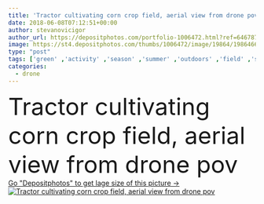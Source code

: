 ```yaml
---
title: 'Tractor cultivating corn crop field, aerial view from drone pov'
date: 2018-06-08T07:12:51+00:00
author: stevanovicigor
author_url: https://depositphotos.com/portfolio-1006472.html?ref=64678756
image: https://st4.depositphotos.com/thumbs/1006472/image/19864/198646682/api_thumb_450.jpg?forcejpeg=true
type: "post"
tags: ['green' ,'activity' ,'season' ,'summer' ,'outdoors' ,'field' ,'scene' ,'nature' ,'outdoor' ,'environment' ,'growth' ,'plant' ,'rural' ,'grow' ,'natural' ,'crop' ,'machine' ,'landscape' ,'industry' ,'farm' ,'agriculture' ,'working' ,'corn' ,'countryside' ,'organic' ,'farming' ,'soil' ,'country' ,'farmland' ,'land' ,'cultivated' ,'farmer' ,'cornfield' ,'tractor' ,'cultivating' ,'cultivation' ,'machinery' ,'agronomy' ,'plantation' ,'maize' ,'drone' ,'agronomic' ,'aerial view' ,'agricultural equipment' ]
categories: 
  - drone
---
```

<div aling="center">
            <font size="60"> Tractor cultivating corn crop field, aerial view from drone pov</font>   
</div>
<div>
    <a href='https://st4.depositphotos.com/thumbs/1006472/image/19864/198646682/api_thumb_450.jpg?forcejpeg=true?ref=64678756' target=_blank > Go "Depositphotos" to get lage size of this picture ->
        <img href='https://st4.depositphotos.com/thumbs/1006472/image/19864/198646682/api_thumb_450.jpg?forcejpeg=true?ref=64678756' src='https://st4.depositphotos.com/1006472/19864/i/950/depositphotos_198646682-stock-photo-tractor-cultivating-corn-crop-field.jpg?forcejpeg=true' alt='Tractor cultivating corn crop field, aerial view from drone pov' >
    </a>
</div>
